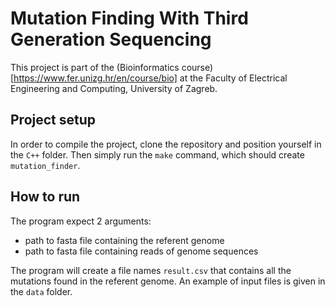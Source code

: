 # Mutation Finding With Third Generation Sequencing

This project is part of the (Bioinformatics course)[https://www.fer.unizg.hr/en/course/bio] at the Faculty of Electrical Engineering and Computing, University of Zagreb.

## Project setup
In order to compile the project, clone the repository and position yourself in the `C++` folder. Then simply run the `make` command, which should create `mutation_finder`.

## How to run
The program expect 2 arguments:
- path to fasta file containing the referent genome
- path to fasta file containing reads of genome sequences

The program will create a file names `result.csv` that contains all the mutations found in the referent genome.
An example of input files is given in the `data` folder.
